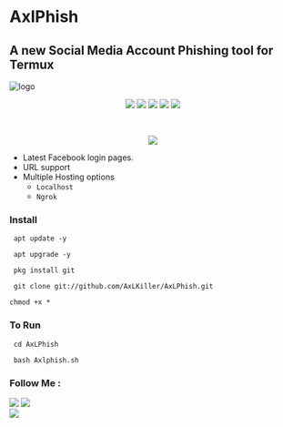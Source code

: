 # AxlPhish

## A new Social Media Account Phishing tool for Termux 


![logo](https://user-images.githubusercontent.com/88760257/132611406-91e22513-31e9-4603-9f3b-385f8daa4233.png)

<p align="center">
  <img src="https://img.shields.io/badge/Version-0.1-lime?style=for-the-badge">
  <img src="https://img.shields.io/github/license/AxLKiller/AxLPhish?&style=for-the-badge">
  <img src="https://img.shields.io/github/stars/AxLKiller/AxLPhish?color=cyan&style=for-the-badge">
  <img src="https://img.shields.io/github/issues/AxLKiller/AxLPhish?color=magenta&style=for-the-badge">
  <img src="https://img.shields.io/github/forks/AxLKiller/AxLPhish?color=aquamarine&style=for-the-badge">
</p>
<br/>
<p align="center">
<img src="https://img.shields.io/badge/AxL Killer-Killer?color="#E2F516" style=for-the-badge">
</p>


- Latest Facebook login pages.
- URL support 
- Multiple Hosting options
  - `Localhost`
  - `Ngrok`


### Install


```
 apt update -y
```
```
 apt upgrade -y
```
```
 pkg install git
```
```
 git clone git://github.com/AxLKiller/AxLPhish.git
```
```
chmod +x *
```


### To Run

```
 cd AxLPhish
```
```
 bash Axlphish.sh
```



### Follow Me :
<p align="left">
  <a href="https://github.com/AxLKiller" target="_blank"><img src="https://img.shields.io/badge/Github-AxL--Killer-silver?style=for-the-badge&logo=github"></a>
  <a href="https://www.instagram.com/axl.killer" target="_blank"><img src="https://img.shields.io/badge/Instagram-Gokul-red?style=for-the-badge&logo=instagram"></a><br/>
  <a href="https://facebook.com/axlkiller.fb" target="_blank"><img src="https://img.shields.io/badge/Facebook-Gokul-blue?style=for-the-badge&logo=facebook"></a>
</p>
